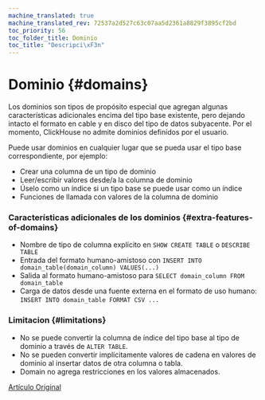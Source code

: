 ```yaml
---
machine_translated: true
machine_translated_rev: 72537a2d527c63c07aa5d2361a8829f3895cf2bd
toc_priority: 56
toc_folder_title: Dominio
toc_title: "Descripci\xF3n"
---
```


# Dominio {#domains}

Los dominios son tipos de propósito especial que agregan algunas características adicionales encima del tipo base existente, pero dejando intacto el formato en cable y en disco del tipo de datos subyacente. Por el momento, ClickHouse no admite dominios definidos por el usuario.

Puede usar dominios en cualquier lugar que se pueda usar el tipo base correspondiente, por ejemplo:

-   Crear una columna de un tipo de dominio
-   Leer/escribir valores desde/a la columna de dominio
-   Úselo como un índice si un tipo base se puede usar como un índice
-   Funciones de llamada con valores de la columna de dominio

### Características adicionales de los dominios {#extra-features-of-domains}

-   Nombre de tipo de columna explícito en `SHOW CREATE TABLE` o `DESCRIBE TABLE`
-   Entrada del formato humano-amistoso con `INSERT INTO domain_table(domain_column) VALUES(...)`
-   Salida al formato humano-amistoso para `SELECT domain_column FROM domain_table`
-   Carga de datos desde una fuente externa en el formato de uso humano: `INSERT INTO domain_table FORMAT CSV ...`

### Limitacion {#limitations}

-   No se puede convertir la columna de índice del tipo base al tipo de dominio a través de `ALTER TABLE`.
-   No se pueden convertir implícitamente valores de cadena en valores de dominio al insertar datos de otra columna o tabla.
-   Domain no agrega restricciones en los valores almacenados.

[Artículo Original](https://clickhouse.tech/docs/en/data_types/domains/) <!--hide-->

